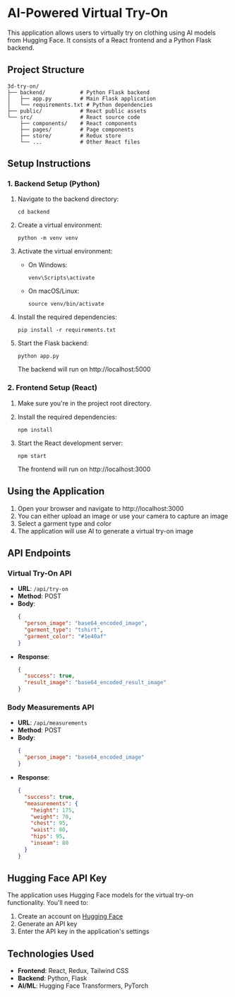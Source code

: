 # AI-Powered Virtual Try-On

This application allows users to virtually try on clothing using AI models from Hugging Face. It consists of a React frontend and a Python Flask backend.

## Project Structure

```
3d-try-on/
├── backend/           # Python Flask backend
│   ├── app.py         # Main Flask application
│   └── requirements.txt # Python dependencies
├── public/            # React public assets
└── src/               # React source code
    ├── components/    # React components
    ├── pages/         # Page components
    ├── store/         # Redux store
    └── ...            # Other React files
```

## Setup Instructions

### 1. Backend Setup (Python)

1. Navigate to the backend directory:
   ```
   cd backend
   ```

2. Create a virtual environment:
   ```
   python -m venv venv
   ```

3. Activate the virtual environment:
   - On Windows:
     ```
     venv\Scripts\activate
     ```
   - On macOS/Linux:
     ```
     source venv/bin/activate
     ```

4. Install the required dependencies:
   ```
   pip install -r requirements.txt
   ```

5. Start the Flask backend:
   ```
   python app.py
   ```
   The backend will run on http://localhost:5000

### 2. Frontend Setup (React)

1. Make sure you're in the project root directory.

2. Install the required dependencies:
   ```
   npm install
   ```

3. Start the React development server:
   ```
   npm start
   ```
   The frontend will run on http://localhost:3000

## Using the Application

1. Open your browser and navigate to http://localhost:3000
2. You can either upload an image or use your camera to capture an image
3. Select a garment type and color
4. The application will use AI to generate a virtual try-on image

## API Endpoints

### Virtual Try-On API
- **URL**: `/api/try-on`
- **Method**: POST
- **Body**:
  ```json
  {
    "person_image": "base64_encoded_image",
    "garment_type": "tshirt",
    "garment_color": "#1e40af"
  }
  ```
- **Response**:
  ```json
  {
    "success": true,
    "result_image": "base64_encoded_result_image"
  }
  ```

### Body Measurements API
- **URL**: `/api/measurements`
- **Method**: POST
- **Body**:
  ```json
  {
    "person_image": "base64_encoded_image"
  }
  ```
- **Response**:
  ```json
  {
    "success": true,
    "measurements": {
      "height": 175,
      "weight": 70,
      "chest": 95,
      "waist": 80,
      "hips": 95,
      "inseam": 80
    }
  }
  ```

## Hugging Face API Key

The application uses Hugging Face models for the virtual try-on functionality. You'll need to:

1. Create an account on [Hugging Face](https://huggingface.co/)
2. Generate an API key
3. Enter the API key in the application's settings

## Technologies Used

- **Frontend**: React, Redux, Tailwind CSS
- **Backend**: Python, Flask
- **AI/ML**: Hugging Face Transformers, PyTorch